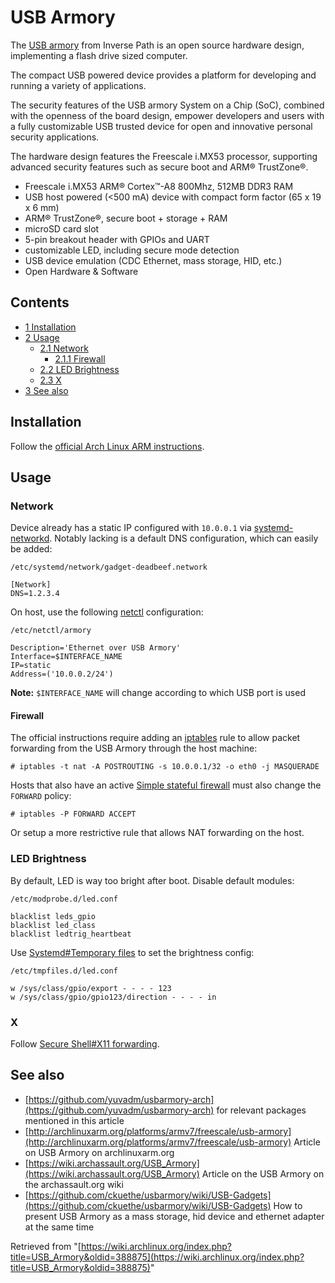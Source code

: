 # USB Armory

The [USB armory](http://inversepath.com/usbarmory) from Inverse Path is an open source hardware design, implementing a flash drive sized computer.

The compact USB powered device provides a platform for developing and running a variety of applications.

The security features of the USB armory System on a Chip (SoC), combined with the openness of the board design, empower developers and users with a fully customizable USB trusted device for open and innovative personal security applications.

The hardware design features the Freescale i.MX53 processor, supporting advanced security features such as secure boot and ARM® TrustZone®.

*   Freescale i.MX53 ARM® Cortex™-A8 800Mhz, 512MB DDR3 RAM
*   USB host powered (<500 mA) device with compact form factor (65 x 19 x 6 mm)
*   ARM® TrustZone®, secure boot + storage + RAM
*   microSD card slot
*   5-pin breakout header with GPIOs and UART
*   customizable LED, including secure mode detection
*   USB device emulation (CDC Ethernet, mass storage, HID, etc.)
*   Open Hardware & Software

## Contents

*   [1 Installation](#Installation)
*   [2 Usage](#Usage)
    *   [2.1 Network](#Network)
        *   [2.1.1 Firewall](#Firewall)
    *   [2.2 LED Brightness](#LED_Brightness)
    *   [2.3 X](#X)
*   [3 See also](#See_also)

## Installation

Follow the [official Arch Linux ARM instructions](http://archlinuxarm.org/platforms/armv7/freescale/usb-armory).

## Usage

### Network

Device already has a static IP configured with `10.0.0.1` via [systemd-networkd](/index.php/Systemd-networkd "Systemd-networkd"). Notably lacking is a default DNS configuration, which can easily be added:

 `/etc/systemd/network/gadget-deadbeef.network` 

```
[Network]
DNS=1.2.3.4
```

On host, use the following [netctl](/index.php/Netctl "Netctl") configuration:

 `/etc/netctl/armory` 

```
Description='Ethernet over USB Armory'
Interface=$INTERFACE_NAME
IP=static
Address=('10.0.0.2/24')
```

**Note:** `$INTERFACE_NAME` will change according to which USB port is used

#### Firewall

The official instructions require adding an [iptables](/index.php/Iptables "Iptables") rule to allow packet forwarding from the USB Armory through the host machine:

```
# iptables -t nat -A POSTROUTING -s 10.0.0.1/32 -o eth0 -j MASQUERADE

```

Hosts that also have an active [Simple stateful firewall](/index.php/Simple_stateful_firewall "Simple stateful firewall") must also change the `FORWARD` policy:

```
# iptables -P FORWARD ACCEPT

```

Or setup a more restrictive rule that allows NAT forwarding on the host.

### LED Brightness

By default, LED is way too bright after boot. Disable default modules:

 `/etc/modprobe.d/led.conf` 

```
blacklist leds_gpio
blacklist led_class
blacklist ledtrig_heartbeat

```

Use [Systemd#Temporary files](/index.php/Systemd#Temporary_files "Systemd") to set the brightness config:

 `/etc/tmpfiles.d/led.conf` 

```
w /sys/class/gpio/export - - - - 123
w /sys/class/gpio/gpio123/direction - - - - in

```

### X

Follow [Secure Shell#X11 forwarding](/index.php/Secure_Shell#X11_forwarding "Secure Shell").

## See also

*   [https://github.com/yuvadm/usbarmory-arch](https://github.com/yuvadm/usbarmory-arch) for relevant packages mentioned in this article
*   [http://archlinuxarm.org/platforms/armv7/freescale/usb-armory](http://archlinuxarm.org/platforms/armv7/freescale/usb-armory) Article on USB Armory on archlinuxarm.org
*   [https://wiki.archassault.org/USB_Armory](https://wiki.archassault.org/USB_Armory) Article on the USB Armory on the archassault.org wiki
*   [https://github.com/ckuethe/usbarmory/wiki/USB-Gadgets](https://github.com/ckuethe/usbarmory/wiki/USB-Gadgets) How to present USB Armory as a mass storage, hid device and ethernet adapter at the same time

Retrieved from "[https://wiki.archlinux.org/index.php?title=USB_Armory&oldid=388875](https://wiki.archlinux.org/index.php?title=USB_Armory&oldid=388875)"